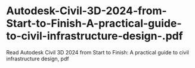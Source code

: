 # Autodesk-Civil-3D-2024-from-Start-to-Finish-A-practical-guide-to-civil-infrastructure-design-.pdf
Read Autodesk Civil 3D 2024 from Start to Finish: A practical guide to civil infrastructure design,  pdf
